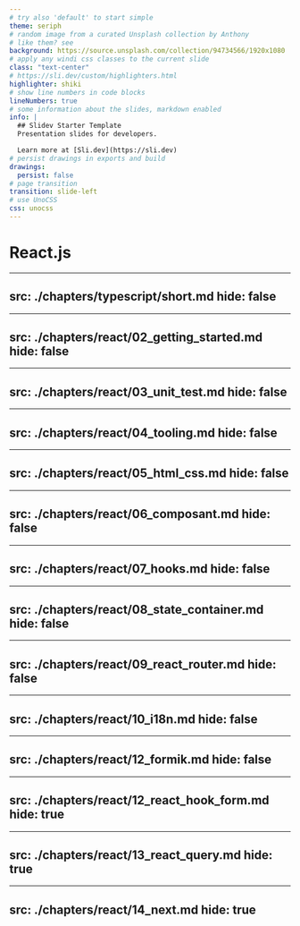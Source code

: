 ```yaml
---
# try also 'default' to start simple
theme: seriph
# random image from a curated Unsplash collection by Anthony
# like them? see      
background: https://source.unsplash.com/collection/94734566/1920x1080
# apply any windi css classes to the current slide
class: "text-center"
# https://sli.dev/custom/highlighters.html
highlighter: shiki
# show line numbers in code blocks
lineNumbers: true
# some information about the slides, markdown enabled
info: |
  ## Slidev Starter Template
  Presentation slides for developers.

  Learn more at [Sli.dev](https://sli.dev)
# persist drawings in exports and build
drawings:
  persist: false
# page transition
transition: slide-left
# use UnoCSS
css: unocss
---
```


# React.js

---
src: ./chapters/typescript/short.md
hide: false
---

---
src: ./chapters/react/02_getting_started.md
hide: false
---

---
src: ./chapters/react/03_unit_test.md
hide: false
---

---
src: ./chapters/react/04_tooling.md
hide: false
---

---
src: ./chapters/react/05_html_css.md
hide: false
---

---
src: ./chapters/react/06_composant.md
hide: false
---

---
src: ./chapters/react/07_hooks.md
hide: false
---

---
src: ./chapters/react/08_state_container.md
hide: false
---

---
src: ./chapters/react/09_react_router.md
hide: false
---

---
src: ./chapters/react/10_i18n.md
hide: false
---

---
src: ./chapters/react/12_formik.md
hide: false
---

---
src: ./chapters/react/12_react_hook_form.md
hide: true
---

---
src: ./chapters/react/13_react_query.md
hide: true
---

---
src: ./chapters/react/14_next.md
hide: true
---
